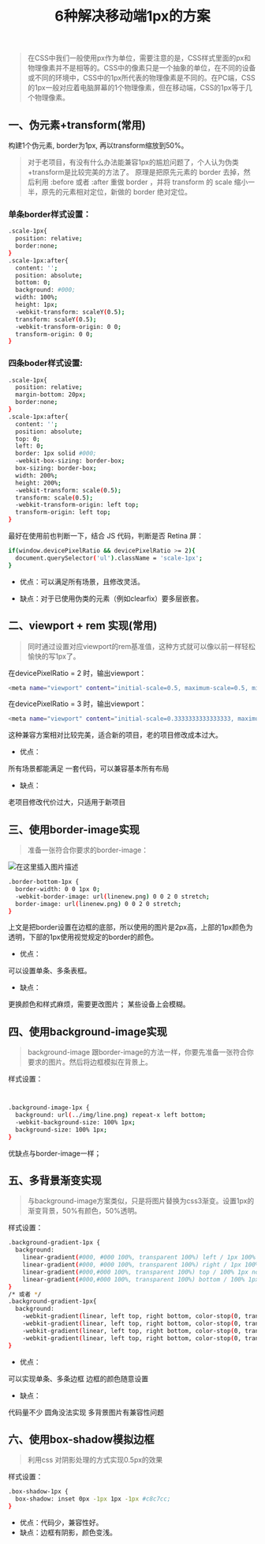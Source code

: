 ﻿---
title: 6种解决移动端1px的方案
tags: 
- javascript
categories:
- javascript
---
> 在CSS中我们一般使用px作为单位，需要注意的是，CSS样式里面的px和物理像素并不是相等的。CSS中的像素只是一个抽象的单位，在不同的设备或不同的环境中，CSS中的1px所代表的物理像素是不同的。在PC端，CSS的1px一般对应着电脑屏幕的1个物理像素，但在移动端，CSS的1px等于几个物理像素。

## 一、伪元素+transform(常用)

构建1个伪元素, border为1px, 再以transform缩放到50%。

> 对于老项目，有没有什么办法能兼容1px的尴尬问题了，个人认为伪类+transform是比较完美的方法了。 原理是把原先元素的 border
> 去掉，然后利用 :before 或者 :after 重做 border ，并将 transform 的 scale
> 缩小一半，原先的元素相对定位，新做的 border 绝对定位。
<!--more-->
### 单条border样式设置：

```bash
.scale-1px{
  position: relative;
  border:none;
}
.scale-1px:after{
  content: '';
  position: absolute;
  bottom: 0;
  background: #000;
  width: 100%;
  height: 1px;
  -webkit-transform: scaleY(0.5);
  transform: scaleY(0.5);
  -webkit-transform-origin: 0 0;
  transform-origin: 0 0;
}
```

### 四条boder样式设置:

```bash
.scale-1px{
  position: relative;
  margin-bottom: 20px;
  border:none;
}
.scale-1px:after{
  content: '';
  position: absolute;
  top: 0;
  left: 0;
  border: 1px solid #000;
  -webkit-box-sizing: border-box;
  box-sizing: border-box;
  width: 200%;
  height: 200%;
  -webkit-transform: scale(0.5);
  transform: scale(0.5);
  -webkit-transform-origin: left top;
  transform-origin: left top;
}
```

最好在使用前也判断一下，结合 JS 代码，判断是否 Retina 屏：

```bash
if(window.devicePixelRatio && devicePixelRatio >= 2){
  document.querySelector('ul').className = 'scale-1px';
}
```

- 优点：可以满足所有场景，且修改灵活。

- 缺点：对于已使用伪类的元素（例如clearfix）要多层嵌套。

## 二、viewport + rem 实现(常用)

> 同时通过设置对应viewport的rem基准值，这种方式就可以像以前一样轻松愉快的写1px了。

在devicePixelRatio = 2 时，输出viewport：

```bash
<meta name="viewport" content="initial-scale=0.5, maximum-scale=0.5, minimum-scale=0.5, user-scalable=no">

```
在devicePixelRatio = 3 时，输出viewport：

```bash
<meta name="viewport" content="initial-scale=0.3333333333333333, maximum-scale=0.3333333333333333, minimum-scale=0.3333333333333333, user-scalable=no">
```

这种兼容方案相对比较完美，适合新的项目，老的项目修改成本过大。

- 优点：

所有场景都能满足
一套代码，可以兼容基本所有布局
- 缺点：

老项目修改代价过大，只适用于新项目
## 三、使用border-image实现

> 准备一张符合你要求的border-image：

![在这里插入图片描述](https://img-blog.csdnimg.cn/25dbf1285d0940c398b27a1de06ae24a.png)



```bash
.border-bottom-1px {
  border-width: 0 0 1px 0;
  -webkit-border-image: url(linenew.png) 0 0 2 0 stretch;
  border-image: url(linenew.png) 0 0 2 0 stretch;
}
```

上文是把border设置在边框的底部，所以使用的图片是2px高，上部的1px颜色为透明，下部的1px使用视觉规定的border的颜色。

- 优点：

可以设置单条、多条表框。
- 缺点：

更换颜色和样式麻烦，需要更改图片；
某些设备上会模糊。
## 四、使用background-image实现

> background-image 跟border-image的方法一样，你要先准备一张符合你要求的图片。然后将边框模拟在背景上。
> 
样式设置：
```bash


.background-image-1px {
  background: url(../img/line.png) repeat-x left bottom;
  -webkit-background-size: 100% 1px;
  background-size: 100% 1px;
}
```

优缺点与border-image一样；

## 五、多背景渐变实现

> 与background-image方案类似，只是将图片替换为css3渐变。设置1px的渐变背景，50%有颜色，50%透明。

样式设置：

```bash
.background-gradient-1px {
  background:
    linear-gradient(#000, #000 100%, transparent 100%) left / 1px 100% no-repeat,
    linear-gradient(#000, #000 100%, transparent 100%) right / 1px 100% no-repeat,
    linear-gradient(#000,#000 100%, transparent 100%) top / 100% 1px no-repeat,
    linear-gradient(#000,#000 100%, transparent 100%) bottom / 100% 1px no-repeat
}
/* 或者 */
.background-gradient-1px{
  background:
    -webkit-gradient(linear, left top, right bottom, color-stop(0, transparent), color-stop(0, #000), to(#000)) left / 1px 100% no-repeat,
    -webkit-gradient(linear, left top, right bottom, color-stop(0, transparent), color-stop(0, #000), to(#000)) right / 1px 100% no-repeat,
    -webkit-gradient(linear, left top, right bottom, color-stop(0, transparent), color-stop(0, #000), to(#000)) top / 100% 1px no-repeat,
    -webkit-gradient(linear, left top, right bottom, color-stop(0, transparent), color-stop(0, #000), to(#000)) bottom / 100% 1px no-repeat
}
```

- 优点：

可以实现单条、多条边框
边框的颜色随意设置
- 缺点：

代码量不少
圆角没法实现
多背景图片有兼容性问题

## 六、使用box-shadow模拟边框

> 利用css 对阴影处理的方式实现0.5px的效果

样式设置：

```bash
.box-shadow-1px {
  box-shadow: inset 0px -1px 1px -1px #c8c7cc;
}
```

- 优点：代码少，兼容性好。
- 缺点：边框有阴影，颜色变浅。

